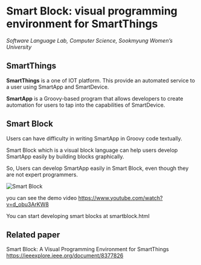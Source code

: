 Smart Block: visual programming environment for SmartThings
===================
*Software Language Lab, Computer Science, Sookmyung Women’s University*


SmartThings
-------------

**SmartThings** is a one of IOT platform. This provide an automated service to a user using SmartApp and SmartDevice.

**SmartApp** is a Groovy-based program that allows developers to create automation for users to tap into the capabilities of SmartDevice.


Smart Block
-------------
Users can have difficulty in writing SmartApp in Groovy code textually.

Smart Block which is a visual block language can help users develop SmartApp easily by building blocks graphically.

So, Users can develop SmartApp easily in Smart Block, even though they are not expert programmers.

![Smart Block](https://github.com/baknayeon/smartblock/blob/master/main.PNG)

you can see the demo video
https://www.youtube.com/watch?v=d_obu3ArKW8

You can start developing smart blocks at smartblock.html

Related paper
-------------
Smart Block: A Visual Programming Environment for SmartThings
https://ieeexplore.ieee.org/document/8377826
